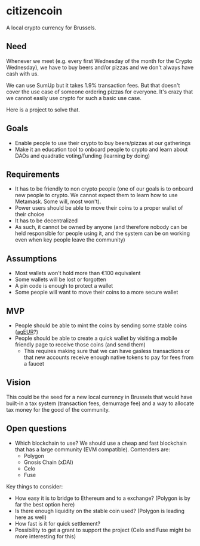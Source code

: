# citizencoin
A local crypto currency for Brussels.

## Need
Whenever we meet (e.g. every first Wednesday of the month for the Crypto Wednesday), we have to buy beers and/or pizzas and we don't always have cash with us.

We can use SumUp but it takes 1.9% transaction fees. But that doesn't cover the use case of someone ordering pizzas for everyone.
It's crazy that we cannot easily use crypto for such a basic use case.

Here is a project to solve that.

## Goals

- Enable people to use their crypto to buy beers/pizzas at our gatherings
- Make it an education tool to onboard people to crypto and learn about DAOs and quadratic voting/funding (learning by doing)

## Requirements

- It has to be friendly to non crypto people (one of our goals is to onboard new people to crypto. We cannot expect them to learn how to use Metamask. Some will, most won't).
- Power users should be able to move their coins to a proper wallet of their choice
- It has to be decentralized
- As such, it cannot be owned by anyone (and therefore nobody can be held responsible for people using it, and the system can be on working even when key people leave the community)

## Assumptions

- Most wallets won't hold more than €100 equivalent
- Some wallets will be lost or forgotten
- A pin code is enough to protect a wallet
- Some people will want to move their coins to a more secure wallet 

## MVP

- People should be able to mint the coins by sending some stable coins ([agEUR](https://www.angle.money)?)
- People should be able to create a quick wallet by visiting a mobile friendly page to receive those coins (and send them)
  - This requires making sure that we can have gasless transactions or that new accounts receive enough native tokens to pay for fees from a faucet

## Vision

This could be the seed for a new local currency in Brussels that would have built-in a tax system (transaction fees, demurrage fee) and a way to allocate tax money for the good of the community.

## Open questions

- Which blockchain to use?
We should use a cheap and fast blockchain that has a large community (EVM compatible). Contenders are:
  - Polygon
  - Gnosis Chain (xDAI)
  - Celo
  - Fuse
  
Key things to consider:
- How easy it is to bridge to Ethereum and to a exchange? (Polygon is by far the best option here)
- Is there enough liquidity on the stable coin used? (Polygon is leading here as well)
- How fast is it for quick settlement?
- Possibility to get a grant to support the project (Celo and Fuse might be more interesting for this)
